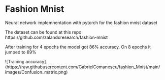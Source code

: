 # Fashion Mnist

<p>Neural network implemnentation with pytorch for the fashion mnist dataset</p>
<p>The dataset can be found at this repo https://github.com/zalandoresearch/fashion-mnist</p>

<p>After training for 4 epochs the model got 86% accuracy. On 8 epochs it jumped to 89%</p>
![Training accuracy](https://raw.githubusercontent.com/GabrielComanescu/fashion_Mnist/main/images/Confusion_matrix.png)



